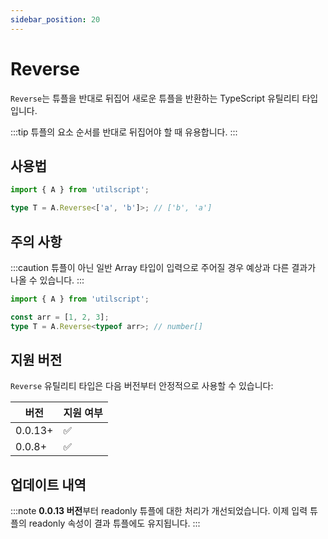 ```yaml
---
sidebar_position: 20
---
```


# Reverse

`Reverse`는 튜플을 반대로 뒤집어 새로운 튜플을 반환하는 TypeScript 유틸리티 타입입니다.

:::tip
튜플의 요소 순서를 반대로 뒤집어야 할 때 유용합니다.
:::

## 사용법

```ts
import { A } from 'utilscript';

type T = A.Reverse<['a', 'b']>; // ['b', 'a']
```

## 주의 사항

:::caution
튜플이 아닌 일반 Array 타입이 입력으로 주어질 경우 예상과 다른 결과가 나올 수 있습니다.
:::

```ts
import { A } from 'utilscript';

const arr = [1, 2, 3];
type T = A.Reverse<typeof arr>; // number[]
```

## 지원 버전

`Reverse` 유틸리티 타입은 다음 버전부터 안정적으로 사용할 수 있습니다:

| 버전    | 지원 여부 |
| ------- | --------- |
| 0.0.13+ | ✅        |
| 0.0.8+  | ✅        |

## 업데이트 내역

:::note
**0.0.13 버전**부터 readonly 튜플에 대한 처리가 개선되었습니다. 이제 입력 튜플의 readonly 속성이 결과 튜플에도 유지됩니다.
:::
